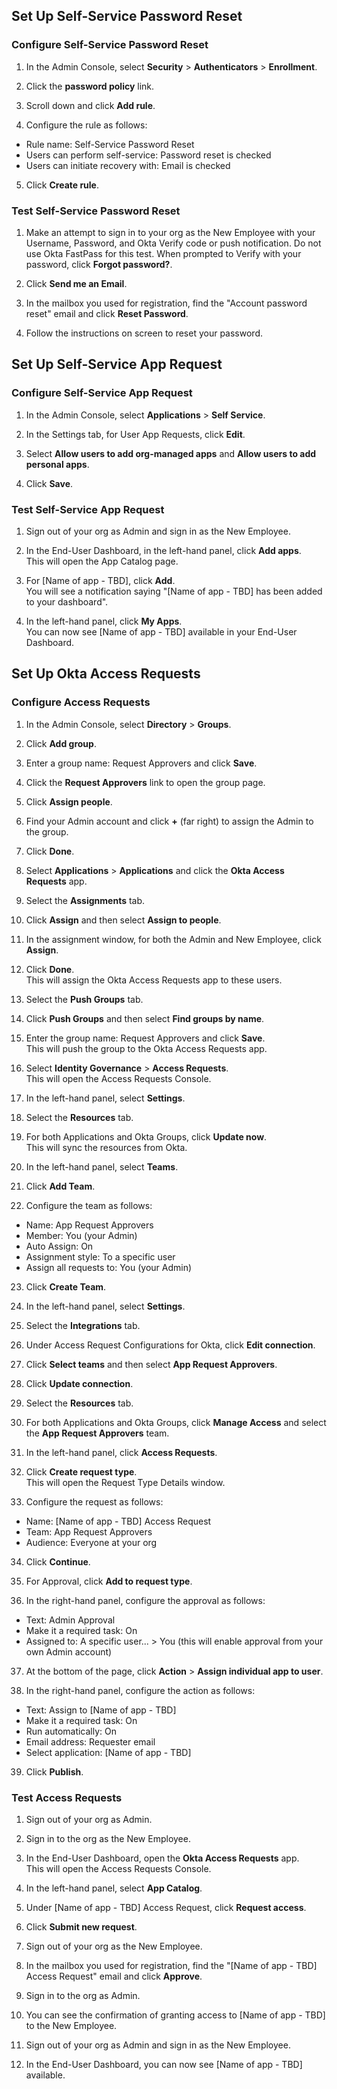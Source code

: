 ## Set Up Self-Service Password Reset

### Configure Self-Service Password Reset

1. In the Admin Console, select **Security** > **Authenticators** > **Enrollment**.

2. Click the **password policy** link.

3. Scroll down and click **Add rule**.  

4. Configure the rule as follows:
- Rule name: Self-Service Password Reset
- Users can perform self-service: Password reset is checked
- Users can initiate recovery with: Email is checked

5. Click **Create rule**.

### Test Self-Service Password Reset 

1. Make an attempt to sign in to your org as the New Employee with your Username, Password, and Okta Verify code or push notification. Do not use Okta FastPass for this test. When prompted to Verify with your password, click **Forgot password?**.

2. Click **Send me an Email**.

3. In the mailbox you used for registration, find the "Account password reset" email and click **Reset Password**.

4. Follow the instructions on screen to reset your password.

## Set Up Self-Service App Request

### Configure Self-Service App Request

1. In the Admin Console, select **Applications** > **Self Service**.

2. In the Settings tab, for User App Requests, click **Edit**.

3. Select **Allow users to add org-managed apps** and **Allow users to add personal apps**.

4. Click **Save**.

### Test Self-Service App Request

1. Sign out of your org as Admin and sign in as the New Employee.

2. In the End-User Dashboard, in the left-hand panel, click **Add apps**.  
This will open the App Catalog page.

3. For [Name of app - TBD], click **Add**.  
You will see a notification saying "[Name of app - TBD] has been added to your dashboard".  

4. In the left-hand panel, click **My Apps**.  
You can now see [Name of app - TBD] available in your End-User Dashboard.

## Set Up Okta Access Requests  

### Configure Access Requests

1. In the Admin Console, select **Directory** > **Groups**.

2. Click **Add group**.

3. Enter a group name: Request Approvers and click **Save**.

4. Click the **Request Approvers** link to open the group page.

5. Click **Assign people**.

6. Find your Admin account and click **+** (far right) to assign the Admin to the group.

7. Click **Done**.
 
8. Select **Applications** > **Applications** and click the **Okta Access Requests** app.

9. Select the **Assignments** tab.

10. Click **Assign** and then select **Assign to people**.

11. In the assignment window, for both the Admin and New Employee, click **Assign**.

12. Click **Done**.  
This will assign the Okta Access Requests app to these users.

13. Select the **Push Groups** tab.

14. Click **Push Groups** and then select **Find groups by name**.

15. Enter the group name: Request Approvers and click **Save**.      
This will push the group to the Okta Access Requests app.

16. Select **Identity Governance** > **Access Requests**.  
This will open the Access Requests Console.

17. In the left-hand panel, select **Settings**.

18. Select the **Resources** tab.

19. For both Applications and Okta Groups, click **Update now**.  
This will sync the resources from Okta.

20. In the left-hand panel, select **Teams**.

21. Click **Add Team**.  

22. Configure the team as follows:
- Name: App Request Approvers
- Member: You (your Admin)
- Auto Assign: On
- Assignment style: To a specific user
- Assign all requests to: You (your Admin)

23. Click **Create Team**.

24. In the left-hand panel, select **Settings**.

25. Select the **Integrations** tab.

26. Under Access Request Configurations for Okta, click **Edit connection**.

27. Click **Select teams** and then select **App Request Approvers**.

28. Click **Update connection**.

29. Select the **Resources** tab.

30. For both Applications and Okta Groups, click **Manage Access** and select the **App Request Approvers** team.

31. In the left-hand panel, click **Access Requests**.

32. Click **Create request type**.  
This will open the Request Type Details window.

33. Configure the request as follows:
- Name: [Name of app - TBD] Access Request
- Team: App Request Approvers
- Audience: Everyone at your org

34. Click **Continue**.

35. For Approval, click **Add to request type**.

36. In the right-hand panel, configure the approval as follows:
- Text: Admin Approval
- Make it a required task: On
- Assigned to: A specific user... > You (this will enable approval from your own Admin account)

37. At the bottom of the page, click **Action** > **Assign individual app to user**.

38. In the right-hand panel, configure the action as follows:
- Text: Assign to [Name of app - TBD] 
- Make it a required task: On
- Run automatically: On
- Email address: Requester email
- Select application: [Name of app - TBD]

39. Click **Publish**.

### Test Access Requests

1. Sign out of your org as Admin.

2. Sign in to the org as the New Employee. 

3. In the End-User Dashboard, open the **Okta Access Requests** app.  
This will open the Access Requests Console.

4. In the left-hand panel, select **App Catalog**.

5. Under [Name of app - TBD] Access Request, click **Request access**.

6. Click **Submit new request**.

7. Sign out of your org as the New Employee.

8. In the mailbox you used for registration, find the "[Name of app - TBD] Access Request" email and click **Approve**.

9. Sign in to the org as Admin.

10. You can see the confirmation of granting access to [Name of app - TBD] to the New Employee.

11. Sign out of your org as Admin and sign in as the New Employee.

12. In the End-User Dashboard, you can now see [Name of app - TBD] available.